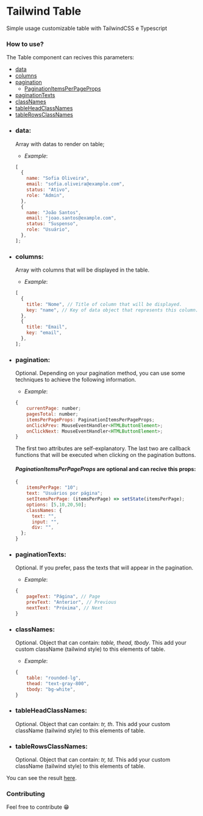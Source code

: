 # Tailwind Table

Simple usage customizable table with TailwindCSS e Typescript

### How to use?

The Table component can recives this parameters:

- [data](#data)
- [columns](#columns)
- [pagination](#pagination)
  - [PaginationItemsPerPageProps](#PaginationItemsPerPageProps)
- [paginationTexts](#paginationTexts)
- [classNames](#classNames)
- [tableHeadClassNames](#tableHeadClassNames)
- [tableRowsClassNames](#tableRowsClassNames)

* ### **data**:

  Array with datas to render on table;

  - _Example_:

  ```javascript
  [
    {
      name: "Sofia Oliveira",
      email: "sofia.oliveira@example.com",
      status: "Ativo",
      role: "Admin",
    },
    {
      name: "João Santos",
      email: "joao.santos@example.com",
      status: "Suspenso",
      role: "Usuário",
    },
  ];
  ```

* ### **columns**:

  Array with columns that will be displayed in the table.

  - _Example_:

  ```javascript
  [
    {
      title: "Nome", // Title of column that will be displayed.
      key: "name", // Key of data object that represents this column.
    },
    {
      title: "Email",
      key: "email",
    },
  ];
  ```

* ### **pagination**:

  Optional. Depending on your pagination method, you can use some techniques to achieve the following information.

  - _Example_:

  ```javascript
  {
      currentPage: number;
      pagesTotal: number;
      itemsPerPageProps: PaginationItemsPerPageProps;
      onClickPrev: MouseEventHandler<HTMLButtonElement>;
      onClickNext: MouseEventHandler<HTMLButtonElement>;
  }
  ```

  The first two attributes are self-explanatory. The last two are callback functions that will be executed when clicking on the pagination buttons.

  #### _PaginationItemsPerPageProps_ are optional and can recive this props:

  ```javascript
  {
      itemsPerPage: "10";
      text: "Usuários por página";
      setItemsPerPage: (itemsPerPage) => setState(itemsPerPage);
      options: [5,10,20,50];
      classNames: {
  	    text: "",
  	    input: "",
  	    div: "",
  	};
  }
  ```

* ### **paginationTexts**:

  Optional. If you prefer, pass the texts that will appear in the pagination.

  - _Example_:

  ```javascript
  {
      pageText: "Página", // Page
      prevText: "Anterior", // Previous
      nextText: "Próxima", // Next
  }
  ```

* ### **classNames**:

  Optional. Object that can contain: _table, thead, tbody_. This add your custom className (tailwind style) to this elements of table.

  - _Example_:

  ```javascript
  {
      table: "rounded-lg",
      thead: "text-gray-800",
      tbody: "bg-white",
  }
  ```

* ### **tableHeadClassNames**:

  Optional. Object that can contain: _tr, th_. This add your custom className (tailwind style) to this elements of table.

* ### **tableRowsClassNames**:
  Optional. Object that can contain: _tr, td_. This add your custom className (tailwind style) to this elements of table.

You can see the result [here](https://dchueri.github.io/tailwind-table/).

### Contributing

Feel free to contribute 😁
